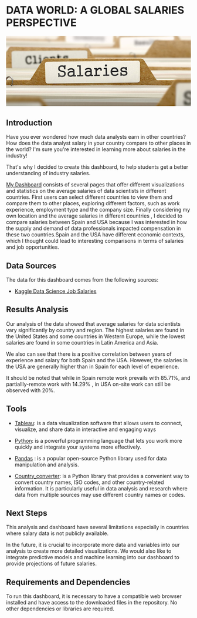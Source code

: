 # DATA WORLD: A GLOBAL SALARIES PERSPECTIVE

![imagen](https://github.com/luceromendozab/Dashboard__Project/blob/main/images/salary.jpeg)
 
## Introduction  
Have you ever wondered how much data analysts earn in other countries? How does the data analyst salary in your country compare to other places in the world?  I'm sure you're interested in learning more about salaries in the industry! 

That's why I decided to create this dashboard, to help students get a better understanding of industry salaries.

[My Dashboard](https://public.tableau.com/app/profile/lucero.mendoza8271/viz/salaries_16756398287530/DashboardWORLD?publish=yes) consists of several pages that offer different visualizations and statistics on the average salaries of data scientists in different countries. First users can select different countries to view them and compare them to other places, exploring different factors, such as work experience, employment type and the company size. Finally  considering my own location and the average salaries in different countries , I decided to compare salaries between Spain and USA because I was interested in how the supply and demand of data professionals impacted compensation in these two countries.Spain and the USA have different economic contexts, which I thought could lead to interesting comparisons in terms of salaries and job opportunities.

## Data Sources

The data for this dashboard comes from the following sources:

- [Kaggle Data Science Job Salaries ](https://www.kaggle.com/datasets/ruchi798/data-science-job-salaries)

## Results Analysis
Our analysis of the data showed that average salaries for data scientists vary significantly by country and region. The highest salaries are found in the United States and some countries in Western Europe, while the lowest salaries are found in some countries in Latin America and Asia.

We also can see that there is a positive correlation between years of experience and salary for both Spain and the USA. However, the salaries in the USA are generally higher than in Spain for each level of experience.

It should be noted that while in Spain remote work prevails with 85.71%, and  partiallly-remote work with 14.29% , in  USA on-site work can still be observed with 20%.

## Tools

- [Tableau](https://www.tableau.com/es-es): is a data visualization software that allows users to connect, visualize, and share data in interactive and engaging ways
- [Python](https://www.python.org/downloads/): is a powerful programming language that lets you work more quickly and integrate your systems more effectively.

- [Pandas](https://pandas.pydata.org/docs/) : is a popular open-source Python library used for data manipulation and analysis. 
- [Country_converter](https://pypi.org/project/country-converter/): is a Python library that provides a convenient way to convert country names, ISO codes, and other country-related information. It is particularly useful in data analysis and research where data from multiple sources may use different country names or codes.

## Next Steps
This analysis and dashboard have several limitations especially in countries where salary data is not publicly available. 

In the future, it is crucial to incorporate more data and variables into our analysis to create more detailed visualizations. We would also like to integrate predictive models and machine learning into our dashboard to provide projections of future salaries.

## Requirements and Dependencies

To run this dashboard, it is necessary to have a compatible web browser installed and have access to the downloaded files in the repository. No other dependencies or libraries are required.